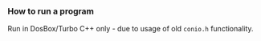 ### How to run a program 
Run in DosBox/Turbo C++ only - due to usage of old `conio.h` functionality.